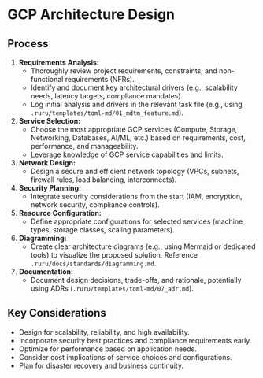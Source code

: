 # GCP Architecture Design

## Process
1.  **Requirements Analysis:**
    *   Thoroughly review project requirements, constraints, and non-functional requirements (NFRs).
    *   Identify and document key architectural drivers (e.g., scalability needs, latency targets, compliance mandates).
    *   Log initial analysis and drivers in the relevant task file (e.g., using `.ruru/templates/toml-md/01_mdtm_feature.md`).
2.  **Service Selection:**
    *   Choose the most appropriate GCP services (Compute, Storage, Networking, Databases, AI/ML, etc.) based on requirements, cost, performance, and manageability.
    *   Leverage knowledge of GCP service capabilities and limits.
3.  **Network Design:**
    *   Design a secure and efficient network topology (VPCs, subnets, firewall rules, load balancing, interconnects).
4.  **Security Planning:**
    *   Integrate security considerations from the start (IAM, encryption, network security, compliance controls).
5.  **Resource Configuration:**
    *   Define appropriate configurations for selected services (machine types, storage classes, scaling parameters).
6.  **Diagramming:**
    *   Create clear architecture diagrams (e.g., using Mermaid or dedicated tools) to visualize the proposed solution. Reference `.ruru/docs/standards/diagramming.md`.
7.  **Documentation:**
    *   Document design decisions, trade-offs, and rationale, potentially using ADRs (`.ruru/templates/toml-md/07_adr.md`).

## Key Considerations
*   Design for scalability, reliability, and high availability.
*   Incorporate security best practices and compliance requirements early.
*   Optimize for performance based on application needs.
*   Consider cost implications of service choices and configurations.
*   Plan for disaster recovery and business continuity.